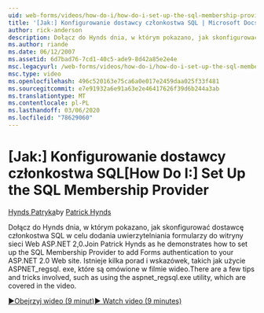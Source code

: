 ```yaml
---
uid: web-forms/videos/how-do-i/how-do-i-set-up-the-sql-membership-provider
title: '[Jak:] Konfigurowanie dostawcy członkostwa SQL | Microsoft Docs'
author: rick-anderson
description: Dołącz do Hynds dnia, w którym pokazano, jak skonfigurować dostawcę członkostwa SQL w celu dodania uwierzytelniania formularzy do witryny sieci Web ASP.NET 2,0. Istnieje kilka porad...
ms.author: riande
ms.date: 06/12/2007
ms.assetid: 6d7bad76-7cd1-40c5-ade9-8d42a85e2e4e
msc.legacyurl: /web-forms/videos/how-do-i/how-do-i-set-up-the-sql-membership-provider
msc.type: video
ms.openlocfilehash: 496c520163e75ca6a0e017e2459daa025f33f481
ms.sourcegitcommit: e7e91932a6e91a63e2e46417626f39d6b244a3ab
ms.translationtype: MT
ms.contentlocale: pl-PL
ms.lasthandoff: 03/06/2020
ms.locfileid: "78629060"
---
```

# <a name="how-do-i-set-up-the-sql-membership-provider"></a><span data-ttu-id="015ee-104">[Jak:] Konfigurowanie dostawcy członkostwa SQL</span><span class="sxs-lookup"><span data-stu-id="015ee-104">[How Do I:] Set Up the SQL Membership Provider</span></span>

<span data-ttu-id="015ee-105">[Hynds Patryka](https://twitter.com/patrickhynds)</span><span class="sxs-lookup"><span data-stu-id="015ee-105">by [Patrick Hynds](https://twitter.com/patrickhynds)</span></span>

<span data-ttu-id="015ee-106">Dołącz do Hynds dnia, w którym pokazano, jak skonfigurować dostawcę członkostwa SQL w celu dodania uwierzytelniania formularzy do witryny sieci Web ASP.NET 2,0.</span><span class="sxs-lookup"><span data-stu-id="015ee-106">Join Patrick Hynds as he demonstrates how to set up the SQL Membership Provider to add Forms authentication to your ASP.NET 2.0 Web site.</span></span> <span data-ttu-id="015ee-107">Istnieje kilka porad i wskazówek, takich jak użycie ASPNET\_regsql. exe, które są omówione w filmie wideo.</span><span class="sxs-lookup"><span data-stu-id="015ee-107">There are a few tips and tricks involved, such as using the aspnet\_regsql.exe utility, which are covered in the video.</span></span>

[<span data-ttu-id="015ee-108">&#9654;Obejrzyj wideo (9 minut)</span><span class="sxs-lookup"><span data-stu-id="015ee-108">&#9654; Watch video (9 minutes)</span></span>](https://channel9.msdn.com/Blogs/ASP-NET-Site-Videos/how-do-i-set-up-the-sql-membership-provider)
